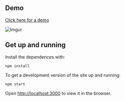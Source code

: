 ## Demo

[Click here for a demo](http://159.203.63.116/)

![Imgur](https://i.imgur.com/gTNJAek.png)


## Get up and running

Install the dependences with:

`npm install`


To get a development version of the site up and running:

`npm start`

Open [http://localhost:3000](http://localhost:3000) to view it in the browser.
